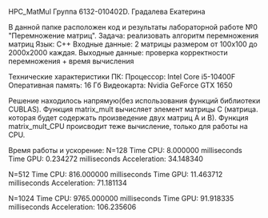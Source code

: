 HPC_MatMul
Группа 6132-010402D. Градалева Екатерина

В данной папке расположен код и результаты лабораторной работе №0 "Перемножение матриц".
Задача: реализовать алгоритм перемножения матриц
Язык: C++
Входные данные: 2 матрицы размером от 100х100 до 2000х2000 каждая.
Выходные данные: проверка корректности перемножения + время вычисления

Технические характеристики ПК:
Процессор: Intel Core i5-10400F
Оперативная память: 16 Гб
Видеокарта: Nvidia GeForce GTX 1650

Решение находилось напрямую(без использования функций библиотеки CUBLAS). Функция matrix_mult вычисляет элемент матрицы C (матрица. которая будет содержать произведение двух матриц А и B).
Функция matrix_mult_CPU происводит теже вычисление, только для работы на CPU.

Время работы и ускорение:
N=128
Time CPU: 8.000000 milliseconds
Time GPU: 0.234272 milliseconds
Acceleration: 34.148340

N=512
Time CPU: 816.000000 milliseconds
Time GPU: 11.463712 milliseconds
Acceleration: 71.181134

N=1024
Time CPU: 9765.000000 milliseconds
Time GPU: 91.918335 milliseconds
Acceleration: 106.235606
